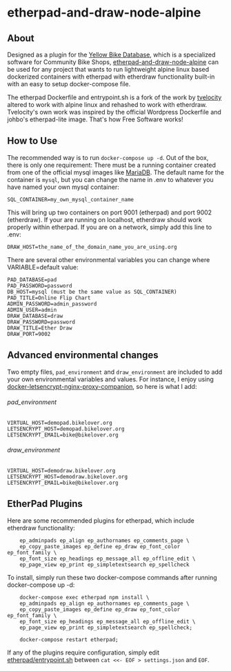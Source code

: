 # etherpad-and-draw-node-alpine

## About
Designed as a plugin for the [Yellow Bike Database](https://github.com/fspc/Yellow-Bike-Database), which is a specialized software for Community Bike Shops, [etherpad-and-draw-node-alpine](https://github.com/fspc/etherpad-and-draw-node-alpine) can be used for any project that wants to run lightweight alpine linux based dockerized containers with etherpad with etherdraw functionality built-in with an easy to setup docker-compose file.

The etherpad Dockerfile and entrypoint.sh is a fork of the work by [tvelocity](https://github.com/tvelocity/dockerfiles/tree/master/etherpad-lite) altered to work with alpine linux and rehashed to work with etherdraw. Tvelocity's own work was inspired by the official Wordpress Dockerfile and johbo's etherpad-lite image. That's how Free Software works!

## How to Use

The recommended way is to run `docker-compose up -d`. Out of the box, there is only one requirement: There must be a running container created from one of the official mysql images like [MariaDB](https://hub.docker.com/_/mariadb/). The default name for the container is `mysql`, but you can change the name in .env to whatever you have named your own mysql container:

`SQL_CONTAINER=my_own_mysql_container_name`

This will bring up two containers on port 9001 (etherpad) and port 9002 (etherdraw). If your are running on localhost, etherdraw should work properly within etherpad. If you are on a network, simply add this line to .env:

`DRAW_HOST=the_name_of_the_domain_name_you_are_using.org`

There are several other environmental variables you can change where VARIABLE=default value:

```
PAD_DATABASE=pad
PAD_PASSWORD=password
DB_HOST=mysql (must be the same value as SQL_CONTAINER)
PAD_TITLE=Online Flip Chart
ADMIN_PASSWORD=admin_password
ADMIN_USER=admin
DRAW_DATABASE=draw
DRAW_PASSWORD=password
DRAW_TITLE=Ether Draw
DRAW_PORT=9002
```

## Advanced environmental changes
Two empty files, `pad_environment` and `draw_environment` are included to add your own environmental variables and values. For instance, I enjoy using [docker-letsencrypt-nginx-proxy-companion](https://github.com/JrCs/docker-letsencrypt-nginx-proxy-companion), so here is what I add:

###### pad_environment
```
VIRTUAL_HOST=demopad.bikelover.org
LETSENCRYPT_HOST=demopad.bikelover.org
LETSENCRYPT_EMAIL=bike@bikelover.org
```

###### draw_environment
```
VIRTUAL_HOST=demodraw.bikelover.org
LETSENCRYPT_HOST=demodraw.bikelover.org
LETSENCRYPT_EMAIL=bike@bikelover.org
```

## EtherPad Plugins
Here are some recommended plugins for etherpad, which include etherdraw functionality:

```
    ep_adminpads ep_align ep_authornames ep_comments_page \
    ep_copy_paste_images ep_define ep_draw ep_font_color ep_font_family \
    ep_font_size ep_headings ep_message_all ep_offline_edit \ 
    ep_page_view ep_print ep_simpletextsearch ep_spellcheck
```                

To install, simply run these two docker-compose commands after running docker-compose up -d:

```
    docker-compose exec etherpad npm install \
    ep_adminpads ep_align ep_authornames ep_comments_page \
    ep_copy_paste_images ep_define ep_draw ep_font_color ep_font_family \
    ep_font_size ep_headings ep_message_all ep_offline_edit \
    ep_page_view ep_print ep_simpletextsearch ep_spellcheck;

    docker-compose restart etherpad;
```

If any of the plugins require configuration, simply edit [etherpad/entrypoint.sh](https://github.com/fspc/etherpad-and-draw-node-alpine/blob/master/etherpad/entrypoint.sh) between `cat <<- EOF > settings.json` and `EOF`. 




